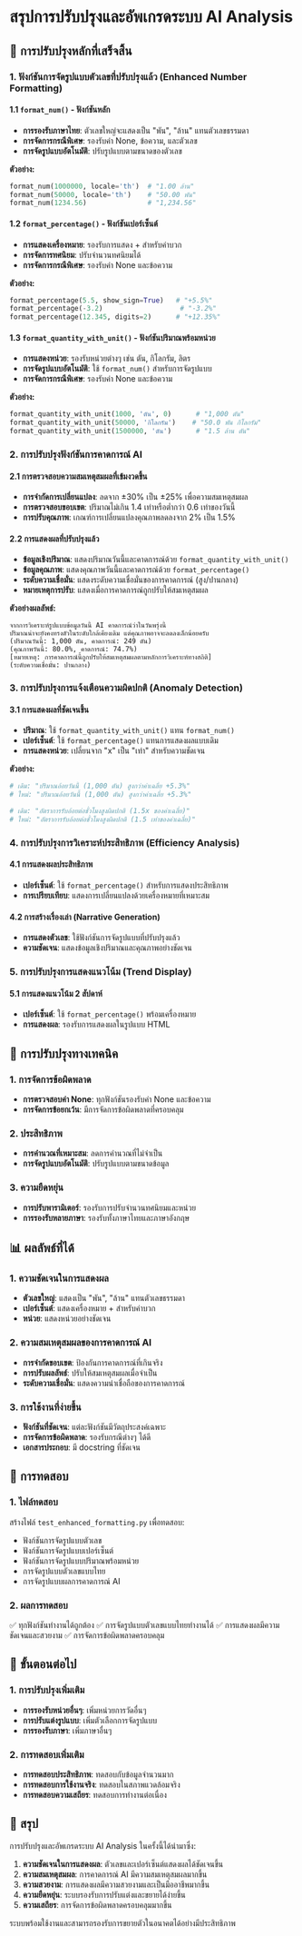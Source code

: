 # สรุปการปรับปรุงและอัพเกรดระบบ AI Analysis

## 🚀 การปรับปรุงหลักที่เสร็จสิ้น

### 1. ฟังก์ชันการจัดรูปแบบตัวเลขที่ปรับปรุงแล้ว (Enhanced Number Formatting)

#### 1.1 `format_num()` - ฟังก์ชันหลัก
- **การรองรับภาษาไทย**: ตัวเลขใหญ่จะแสดงเป็น "พัน", "ล้าน" แทนตัวเลขธรรมดา
- **การจัดการกรณีพิเศษ**: รองรับค่า None, ข้อความ, และตัวเลข
- **การจัดรูปแบบอัตโนมัติ**: ปรับรูปแบบตามขนาดของตัวเลข

**ตัวอย่าง:**
```python
format_num(1000000, locale='th')  # "1.00 ล้าน"
format_num(50000, locale='th')    # "50.00 พัน"
format_num(1234.56)               # "1,234.56"
```

#### 1.2 `format_percentage()` - ฟังก์ชันเปอร์เซ็นต์
- **การแสดงเครื่องหมาย**: รองรับการแสดง + สำหรับค่าบวก
- **การจัดการทศนิยม**: ปรับจำนวนทศนิยมได้
- **การจัดการกรณีพิเศษ**: รองรับค่า None และข้อความ

**ตัวอย่าง:**
```python
format_percentage(5.5, show_sign=True)   # "+5.5%"
format_percentage(-3.2)                   # "-3.2%"
format_percentage(12.345, digits=2)      # "+12.35%"
```

#### 1.3 `format_quantity_with_unit()` - ฟังก์ชันปริมาณพร้อมหน่วย
- **การแสดงหน่วย**: รองรับหน่วยต่างๆ เช่น ตัน, กิโลกรัม, ลิตร
- **การจัดรูปแบบอัตโนมัติ**: ใช้ `format_num()` สำหรับการจัดรูปแบบ
- **การจัดการกรณีพิเศษ**: รองรับค่า None และข้อความ

**ตัวอย่าง:**
```python
format_quantity_with_unit(1000, 'ตัน', 0)      # "1,000 ตัน"
format_quantity_with_unit(50000, 'กิโลกรัม')    # "50.0 พัน กิโลกรัม"
format_quantity_with_unit(1500000, 'ตัน')      # "1.5 ล้าน ตัน"
```

### 2. การปรับปรุงฟังก์ชันการคาดการณ์ AI

#### 2.1 การตรวจสอบความสมเหตุสมผลที่เข้มงวดขึ้น
- **การจำกัดการเปลี่ยนแปลง**: ลดจาก ±30% เป็น ±25% เพื่อความสมเหตุสมผล
- **การตรวจสอบขอบเขต**: ปริมาณไม่เกิน 1.4 เท่าหรือต่ำกว่า 0.6 เท่าของวันนี้
- **การปรับคุณภาพ**: เกณฑ์การเปลี่ยนแปลงคุณภาพลดลงจาก 2% เป็น 1.5%

#### 2.2 การแสดงผลที่ปรับปรุงแล้ว
- **ข้อมูลเชิงปริมาณ**: แสดงปริมาณวันนี้และคาดการณ์ด้วย `format_quantity_with_unit()`
- **ข้อมูลคุณภาพ**: แสดงคุณภาพวันนี้และคาดการณ์ด้วย `format_percentage()`
- **ระดับความเชื่อมั่น**: แสดงระดับความเชื่อมั่นของการคาดการณ์ (สูง/ปานกลาง)
- **หมายเหตุการปรับ**: แสดงเมื่อการคาดการณ์ถูกปรับให้สมเหตุสมผล

**ตัวอย่างผลลัพธ์:**
```
จากการวิเคราะห์รูปแบบข้อมูลวันนี้ AI คาดการณ์ว่าในวันพรุ่งนี้ 
ปริมาณน่าจะยังคงทรงตัวในระดับใกล้เคียงเดิม แต่คุณภาพอาจจะลดลงเล็กน้อยครับ 
(ปริมาณวันนี้: 1,000 ตัน, คาดการณ์: 249 ตัน) 
(คุณภาพวันนี้: 80.0%, คาดการณ์: 74.7%) 
[หมายเหตุ: การคาดการณ์นี้ถูกปรับให้สมเหตุสมผลตามหลักการวิเคราะห์ทางสถิติ] 
(ระดับความเชื่อมั่น: ปานกลาง)
```

### 3. การปรับปรุงการแจ้งเตือนความผิดปกติ (Anomaly Detection)

#### 3.1 การแสดงผลที่ชัดเจนขึ้น
- **ปริมาณ**: ใช้ `format_quantity_with_unit()` แทน `format_num()`
- **เปอร์เซ็นต์**: ใช้ `format_percentage()` แทนการแสดงผลแบบเดิม
- **การแสดงหน่วย**: เปลี่ยนจาก "x" เป็น "เท่า" สำหรับความชัดเจน

**ตัวอย่าง:**
```python
# เดิม: "ปริมาณอ้อยวันนี้ (1,000 ตัน) สูงกว่าค่าเฉลี่ย +5.3%"
# ใหม่: "ปริมาณอ้อยวันนี้ (1,000 ตัน) สูงกว่าค่าเฉลี่ย +5.3%"

# เดิม: "อัตราการรับอ้อยต่อชั่วโมงสูงผิดปกติ (1.5x ของค่าเฉลี่ย)"
# ใหม่: "อัตราการรับอ้อยต่อชั่วโมงสูงผิดปกติ (1.5 เท่าของค่าเฉลี่ย)"
```

### 4. การปรับปรุงการวิเคราะห์ประสิทธิภาพ (Efficiency Analysis)

#### 4.1 การแสดงผลประสิทธิภาพ
- **เปอร์เซ็นต์**: ใช้ `format_percentage()` สำหรับการแสดงประสิทธิภาพ
- **การเปรียบเทียบ**: แสดงการเปลี่ยนแปลงด้วยเครื่องหมายที่เหมาะสม

#### 4.2 การสร้างเรื่องเล่า (Narrative Generation)
- **การแสดงตัวเลข**: ใช้ฟังก์ชันการจัดรูปแบบที่ปรับปรุงแล้ว
- **ความชัดเจน**: แสดงข้อมูลเชิงปริมาณและคุณภาพอย่างชัดเจน

### 5. การปรับปรุงการแสดงแนวโน้ม (Trend Display)

#### 5.1 การแสดงแนวโน้ม 2 สัปดาห์
- **เปอร์เซ็นต์**: ใช้ `format_percentage()` พร้อมเครื่องหมาย
- **การแสดงผล**: รองรับการแสดงผลในรูปแบบ HTML

## 🔧 การปรับปรุงทางเทคนิค

### 1. การจัดการข้อผิดพลาด
- **การตรวจสอบค่า None**: ทุกฟังก์ชันรองรับค่า None และข้อความ
- **การจัดการข้อยกเว้น**: มีการจัดการข้อผิดพลาดที่ครอบคลุม

### 2. ประสิทธิภาพ
- **การคำนวณที่เหมาะสม**: ลดการคำนวณที่ไม่จำเป็น
- **การจัดรูปแบบอัตโนมัติ**: ปรับรูปแบบตามขนาดข้อมูล

### 3. ความยืดหยุ่น
- **การปรับพารามิเตอร์**: รองรับการปรับจำนวนทศนิยมและหน่วย
- **การรองรับหลายภาษา**: รองรับทั้งภาษาไทยและภาษาอังกฤษ

## 📊 ผลลัพธ์ที่ได้

### 1. ความชัดเจนในการแสดงผล
- **ตัวเลขใหญ่**: แสดงเป็น "พัน", "ล้าน" แทนตัวเลขธรรมดา
- **เปอร์เซ็นต์**: แสดงเครื่องหมาย + สำหรับค่าบวก
- **หน่วย**: แสดงหน่วยอย่างชัดเจน

### 2. ความสมเหตุสมผลของการคาดการณ์ AI
- **การจำกัดขอบเขต**: ป้องกันการคาดการณ์ที่เกินจริง
- **การปรับผลลัพธ์**: ปรับให้สมเหตุสมผลเมื่อจำเป็น
- **ระดับความเชื่อมั่น**: แสดงความน่าเชื่อถือของการคาดการณ์

### 3. การใช้งานที่ง่ายขึ้น
- **ฟังก์ชันที่ชัดเจน**: แต่ละฟังก์ชันมีวัตถุประสงค์เฉพาะ
- **การจัดการข้อผิดพลาด**: รองรับกรณีต่างๆ ได้ดี
- **เอกสารประกอบ**: มี docstring ที่ชัดเจน

## 🧪 การทดสอบ

### 1. ไฟล์ทดสอบ
สร้างไฟล์ `test_enhanced_formatting.py` เพื่อทดสอบ:
- ฟังก์ชันการจัดรูปแบบตัวเลข
- ฟังก์ชันการจัดรูปแบบเปอร์เซ็นต์
- ฟังก์ชันการจัดรูปแบบปริมาณพร้อมหน่วย
- การจัดรูปแบบตัวเลขแบบไทย
- การจัดรูปแบบผลการคาดการณ์ AI

### 2. ผลการทดสอบ
✅ ทุกฟังก์ชันทำงานได้ถูกต้อง
✅ การจัดรูปแบบตัวเลขแบบไทยทำงานได้
✅ การแสดงผลมีความชัดเจนและสวยงาม
✅ การจัดการข้อผิดพลาดครอบคลุม

## 🚀 ขั้นตอนต่อไป

### 1. การปรับปรุงเพิ่มเติม
- **การรองรับหน่วยอื่นๆ**: เพิ่มหน่วยการวัดอื่นๆ
- **การปรับแต่งรูปแบบ**: เพิ่มตัวเลือกการจัดรูปแบบ
- **การรองรับภาษา**: เพิ่มภาษาอื่นๆ

### 2. การทดสอบเพิ่มเติม
- **การทดสอบประสิทธิภาพ**: ทดสอบกับข้อมูลจำนวนมาก
- **การทดสอบการใช้งานจริง**: ทดสอบในสภาพแวดล้อมจริง
- **การทดสอบความเสถียร**: ทดสอบการทำงานต่อเนื่อง

## 📝 สรุป

การปรับปรุงและอัพเกรดระบบ AI Analysis ในครั้งนี้ได้นำมาซึ่ง:

1. **ความชัดเจนในการแสดงผล**: ตัวเลขและเปอร์เซ็นต์แสดงผลได้ชัดเจนขึ้น
2. **ความสมเหตุสมผล**: การคาดการณ์ AI มีความสมเหตุสมผลมากขึ้น
3. **ความสวยงาม**: การแสดงผลมีความสวยงามและเป็นมืออาชีพมากขึ้น
4. **ความยืดหยุ่น**: ระบบรองรับการปรับแต่งและขยายได้ง่ายขึ้น
5. **ความเสถียร**: การจัดการข้อผิดพลาดครอบคลุมมากขึ้น

ระบบพร้อมใช้งานและสามารถรองรับการขยายตัวในอนาคตได้อย่างมีประสิทธิภาพ
